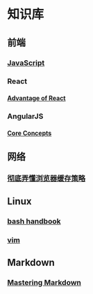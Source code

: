 # 知识库

## 前端

### [JavaScript](./javascript/javascript-catalogue.md)

### React

#### [Advantage of React](./react/advantage-of-react.md)

### AngularJS

#### [Core Concepts](./angularjs/core-concepts.md)

## 网络

### [彻底弄懂浏览器缓存策略](./network/browser-cache.md)

## Linux

### [bash handbook](./linux/bash-handbook.md)

### [vim](./linux/vim.md)

## Markdown

### [Mastering Markdown](./markdown/mastering-markdown.md)
